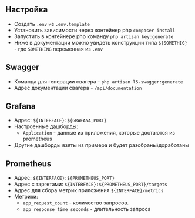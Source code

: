 ## Настройка

* Создать `.env` из `.env.template`
* Установить зависимости через контейнер php `composer install`
* Запустить в контейнере php команду `php artisan key:generate`
* Ниже в документации можно увидеть конструкции типа `${SOMETHIG}` - где `SOMETHING` переменная из `.env`

## Swagger

* Команда для генерации свагера - `php artisan l5-swagger:generate`
* Адрес документации свагера - `/api/documentation`

## Grafana

* Адрес: `${INTERFACE}:${GRAFANA_PORT}`
* Настроенные дашборды:
    * `Application` - данные из приложения, которые достаются из prometheus
* Другие дашборды взяты из примера и будет разобраны\доработаны

## Prometheus

* Адрес: `${INTERFACE}:${PROMETHEUS_PORT}`
* Адрес с таргетами: `${INTERFACE}:${PROMETHEUS_PORT}/targets`
* Адрес для сбора метрик приложения `${INTERFACE}/metrics`
* Метрики:
    * `app_request_count` - количество запросов.
    * `app_response_time_seconds` - длительность запроса
